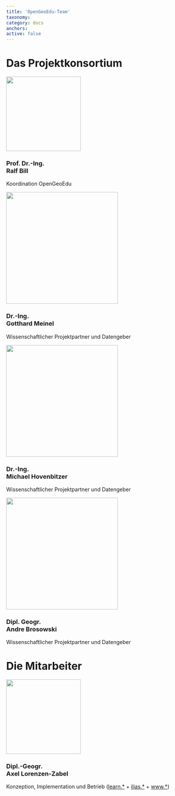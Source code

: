 ```yaml
---
title: 'OpenGeoEdu-Team'
taxonomy:
category: docs
anchors:
active: false
---
```


# Das Projektkonsortium
<div class="row">
    <div class="col-6 col-lg-4">
        <img src="/images/staff/Ralf_Bill_1335a.jpg" class="center-block img-fluid my-3 rounded-circle" width="200"
            height="200">
        <h3 class="mb-0 text-center">
            Prof. Dr.-Ing.<br>
            <b>Ralf Bill</b>
        </h3>
        <p class="text-muted text-center">Koordination OpenGeoEdu</p>
    </div>
    <div class="col-6 col-lg-4">
        <img src="/images/staff/people_3.jpg" class="center-block img-fluid my-3 rounded-circle" width="300">
        <h3 class="mb-0 text-center">
            Dr.-Ing. <br>
            <b>Gotthard Meinel</b>
        </h3>
        <p class="text-muted text-center">Wissenschaftlicher Projektpartner und Datengeber</p>
    </div>
    <div class="col-6 col-lg-4">
        <img src="/images/staff/people_4.jpg" class="center-block img-fluid my-3 rounded-circle" width="300">
        <h3 class="mb-0 text-center">
            Dr.-Ing. <br>
            <b>Michael Hovenbitzer</b>
        </h3>
        <p class="text-muted text-center">Wissenschaftlicher Projektpartner und Datengeber</p>
    </div>
    <div class="col-6 col-lg-4">
        <img src="/images/staff/people_5.jpg" class="center-block img-fluid my-3 rounded-circle" width="300">
        <h3 class="mb-0 text-center">
            Dipl. Geogr.<br>
            <b>Andre Brosowski</b>
        </h3>
        <p class="text-muted text-center">Wissenschaftlicher Projektpartner und Datengeber</p>
    </div>
</div>

# Die Mitarbeiter
<div class="row">
    <div class="col-6 col-lg-4">
        <img src="/images/staff/Lorenzen-Zabel_1370a.jpg" class="center-block img-fluid my-3 rounded-circle" width="200"
            height="200">
        <h3 class="mb-0 text-center">
            Dipl.-Geogr.<br>
            <b>Axel Lorenzen-Zabel</b>
        </h3>
        <p class="text-muted text-center">Konzeption, Implementation und Betrieb (<a href="learn.opengeoedu.de">learn.*</a>
            + <a href="ilias.opengeoedu.de">ilias.*</a> + <a href="www.opengeoedu.de">www.*</a>)</p>
    </div>
</div>
